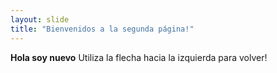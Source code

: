 ```yaml
---
layout: slide
title: "Bienvenidos a la segunda página!"
---
```

**Hola soy nuevo**
Utiliza la flecha hacia la izquierda para volver!
